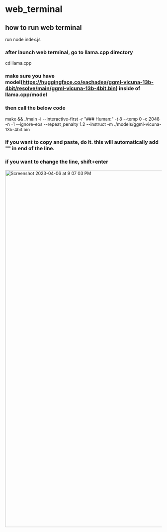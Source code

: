 # web_terminal

## how to run web terminal
run node index.js

### after launch web terminal, go to llama.cpp directory
cd llama.cpp

### make sure you have model(https://huggingface.co/eachadea/ggml-vicuna-13b-4bit/resolve/main/ggml-vicuna-13b-4bit.bin) inside of llama.cpp/model 

### then call the below code

make && ./main -i --interactive-first -r "### Human:" -t 8 --temp 0 -c 2048 -n -1 --ignore-eos --repeat_penalty 1.2 --instruct -m ./models/ggml-vicuna-13b-4bit.bin

### if you want to copy and paste, do it. this will automatically add "\" in end of the line. 
### if you want to change the line, shift+enter


<img width="1149" alt="Screenshot 2023-04-06 at 9 07 03 PM" src="https://user-images.githubusercontent.com/5060944/230387633-30a46b66-a905-4e99-885c-d2e52a1dae1a.png">
